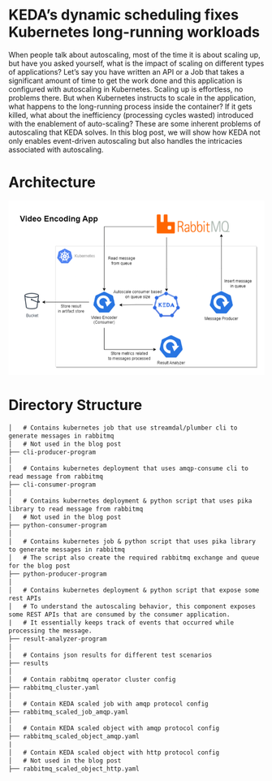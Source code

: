 # KEDA’s dynamic scheduling fixes Kubernetes long-running workloads

When people talk about autoscaling, most of the time it is about scaling up, but have you asked yourself, what is the impact of scaling on different types of applications?
Let’s say you have written an API or a Job that takes a significant amount of time to get the work done and this application is configured with autoscaling in Kubernetes.
Scaling up is effortless, no problems there. But when Kubernetes instructs to scale in the application, what happens to the long-running process inside the container? If it gets killed, what about the inefficiency (processing cycles wasted) introduced with the enablement of auto-scaling?
These are some inherent problems of autoscaling that KEDA solves. In this blog post, we will show how KEDA not only enables event-driven autoscaling but also handles the intricacies associated with autoscaling.


# Architecture
![KEDA Architecture](./images/revised-arch-modified.png)

# Directory Structure

```
│   # Contains kubernetes job that use streamdal/plumber cli to generate messages in rabbitmq
│   # Not used in the blog post
├── cli-producer-program
│  
│   # Contains kubernetes deployment that uses amqp-consume cli to read message from rabbitmq
├── cli-consumer-program
│
│   # Contains kubernetes deployment & python script that uses pika library to read message from rabbitmq
│   # Not used in the blog post
├── python-consumer-program
│
│   # Contains kubernetes job & python script that uses pika library to generate messages in rabbitmq
│   # The script also create the required rabbitmq exchange and queue for the blog post
├── python-producer-program
│
│   # Contains kubernetes deployment & python script that expose some rest APIs
│   # To understand the autoscaling behavior, this component exposes some REST APIs that are consumed by the consumer application.
|   # It essentially keeps track of events that occurred while processing the message.
├── result-analyzer-program
│
│   # Contains json results for different test scenarios
├── results
│
│   # Contain rabbitmq operator cluster config
├── rabbitmq_cluster.yaml
│
│   # Contain KEDA scaled job with amqp protocol config
├── rabbitmq_scaled_job_amqp.yaml
│
│   # Contain KEDA scaled object with amqp protocol config
├── rabbitmq_scaled_object_amqp.yaml
|
│   # Contain KEDA scaled object with http protocol config
│   # Not used in the blog post
├── rabbitmq_scaled_object_http.yaml
```